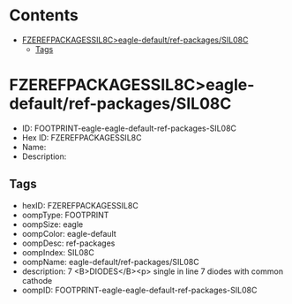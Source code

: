



Contents
========

* [FZEREFPACKAGESSIL8C>eagle-default/ref-packages/SIL08C](#fzerefpackagessil8ceagle-defaultref-packagessil08c)
	* [Tags](#tags)

# FZEREFPACKAGESSIL8C>eagle-default/ref-packages/SIL08C

- ID: FOOTPRINT-eagle-eagle-default-ref-packages-SIL08C
- Hex ID: FZEREFPACKAGESSIL8C
- Name: 
- Description: 

## Tags

- hexID: FZEREFPACKAGESSIL8C
- oompType: FOOTPRINT
- oompSize: eagle
- oompColor: eagle-default
- oompDesc: ref-packages
- oompIndex: SIL08C
- oompName: eagle-default/ref-packages/SIL08C
- description: 7 &lt;B&gt;DIODES&lt;/B&gt;&lt;p&gt;&#xD;
single in line 7 diodes with common cathode
- oompID: FOOTPRINT-eagle-eagle-default-ref-packages-SIL08C
